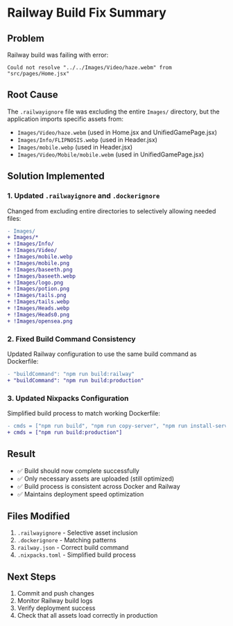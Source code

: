 # Railway Build Fix Summary

## Problem
Railway build was failing with error:
```
Could not resolve "../../Images/Video/haze.webm" from "src/pages/Home.jsx"
```

## Root Cause
The `.railwayignore` file was excluding the entire `Images/` directory, but the application imports specific assets from:
- `Images/Video/haze.webm` (used in Home.jsx and UnifiedGamePage.jsx)
- `Images/Info/FLIPNOSIS.webp` (used in Header.jsx)
- `Images/mobile.webp` (used in Header.jsx)
- `Images/Video/Mobile/mobile.webm` (used in UnifiedGamePage.jsx)

## Solution Implemented

### 1. Updated `.railwayignore` and `.dockerignore`
Changed from excluding entire directories to selectively allowing needed files:

```diff
- Images/
+ Images/*
+ !Images/Info/
+ !Images/Video/
+ !Images/mobile.webp
+ !Images/mobile.png
+ !Images/baseeth.png
+ !Images/baseeth.webp
+ !Images/logo.png
+ !Images/potion.png
+ !Images/tails.png
+ !Images/tails.webp
+ !Images/Heads.webp
+ !Images/Heads0.png
+ !Images/opensea.png
```

### 2. Fixed Build Command Consistency
Updated Railway configuration to use the same build command as Dockerfile:

```diff
- "buildCommand": "npm run build:railway"
+ "buildCommand": "npm run build:production"
```

### 3. Updated Nixpacks Configuration
Simplified build process to match working Dockerfile:

```diff
- cmds = ["npm run build", "npm run copy-server", "npm run install-server-deps"]
+ cmds = ["npm run build:production"]
```

## Result
- ✅ Build should now complete successfully
- ✅ Only necessary assets are uploaded (still optimized)
- ✅ Build process is consistent across Docker and Railway
- ✅ Maintains deployment speed optimization

## Files Modified
1. `.railwayignore` - Selective asset inclusion
2. `.dockerignore` - Matching patterns
3. `railway.json` - Correct build command
4. `.nixpacks.toml` - Simplified build process

## Next Steps
1. Commit and push changes
2. Monitor Railway build logs
3. Verify deployment success
4. Check that all assets load correctly in production 